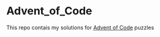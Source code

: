 # Advent_of_Code

This repo contais my solutions for [Advent of Code](https://adventofcode.com/) puzzles
